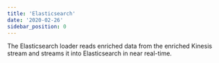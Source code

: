 ```yaml
---
title: 'Elasticsearch'
date: '2020-02-26'
sidebar_position: 0
---
```


The Elasticsearch loader reads enriched data from the enriched Kinesis stream and streams it into Elasticsearch in near real-time.
